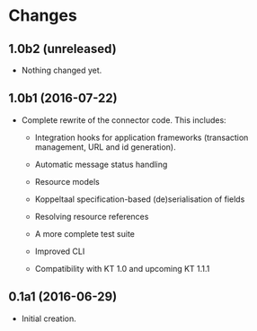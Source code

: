Changes
=======

1.0b2 (unreleased)
------------------

- Nothing changed yet.


1.0b1 (2016-07-22)
------------------

- Complete rewrite of the connector code. This includes:

  - Integration hooks for application frameworks (transaction management, URL     and id generation).

  - Automatic message status handling

  - Resource models

  - Koppeltaal specification-based (de)serialisation of fields

  - Resolving resource references

  - A more complete test suite

  - Improved CLI

  - Compatibility with KT 1.0 and upcoming KT 1.1.1

0.1a1 (2016-06-29)
------------------

- Initial creation.
